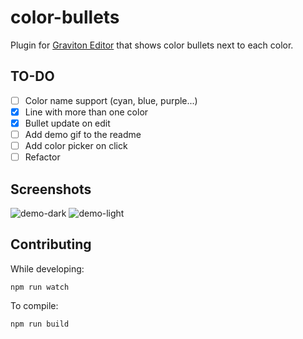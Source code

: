 # color-bullets
Plugin for [Graviton Editor](https://github.com/Graviton-Code-Editor/Graviton-App) that shows color bullets next to each color.

## TO-DO
- [ ] Color name support (cyan, blue, purple...)
- [x] Line with more than one color
- [x] Bullet update on edit
- [ ] Add demo gif to the readme
- [ ] Add color picker on click
- [ ] Refactor

## Screenshots
![demo-dark](https://i.imgur.com/dNRHQMo.png)
![demo-light](https://i.imgur.com/fcJcFYE.png)

## Contributing
While developing:
```shell
npm run watch
```

To compile:
```shell
npm run build
```